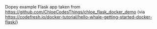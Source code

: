 Dopey example Flask app taken from https://github.com/ChloeCodesThings/chloe_flask_docker_demo (via https://codefresh.io/docker-tutorial/hello-whale-getting-started-docker-flask/)


